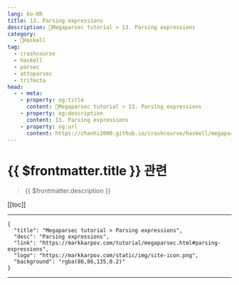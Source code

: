 ```yaml
---
lang: ko-KR
title: 13. Parsing expressions
description: 🐑Megaparsec tutorial > 13. Parsing expressions
category:
  - 🐑Haskell
tag: 
  - crashcourse
  - haskell
  - parsec
  - attoparsec
  - trifecta
head:
  - - meta:
    - property: og:title
      content: 🐑Megaparsec tutorial > 13. Parsing expressions
    - property: og:description
      content: 13. Parsing expressions
    - property: og:url
      content: https://chanhi2000.github.io/crashcourse/haskell/megaparsec/13.html
---
```


# {{ $frontmatter.title }} 관련

> {{ $frontmatter.description }}

[[toc]]

---

```component VPCard
{
  "title": "Megaparsec tutorial > Parsing expressions",
  "desc": "Parsing expressions",
  "link": "https://markkarpov.com/tutorial/megaparsec.html#parsing-expressions",
  "logo": "https://markkarpov.com/static/img/site-icon.png",
  "background": "rgba(86,86,135,0.2)"
}
```

---

<TagLinks />